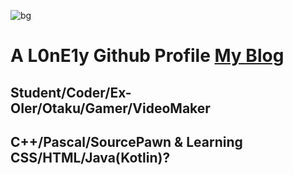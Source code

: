 ![bg](https://raw.githubusercontent.com/AL0nE1y/Images-hosting/master/images/20200501234328.jpg)
# A L0nE1y Github Profile [My Blog](https://al0ne1y.github.io/)
## Student/Coder/Ex-OIer/Otaku/Gamer/VideoMaker
## C++/Pascal/SourcePawn & Learning CSS/HTML/Java(Kotlin)?
